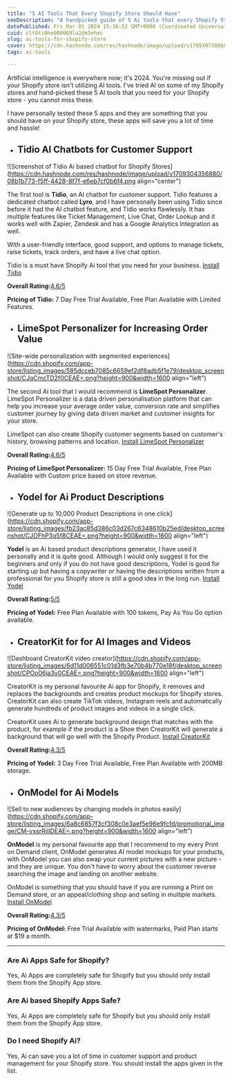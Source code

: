 ```yaml
---
title: "5 AI Tools That Every Shopify Store Should Have"
seoDescription: "A handpicked guide of 5 Ai tools that every Shopify Store should have installed on their Shopify Store. Includes Customer Support, Product Design"
datePublished: Fri Mar 01 2024 15:36:52 GMT+0000 (Coordinated Universal Time)
cuid: clt8ti0he000009la2dm5ehxc
slug: ai-tools-for-shopify-store
cover: https://cdn.hashnode.com/res/hashnode/image/upload/v1709307308687/af3bfd81-7ec3-4bdd-aa74-02b53da4856c.png
tags: ai-tools

---
```


Artificial intelligence is everywhere now; it's 2024. You're missing out if your Shopify store isn't utilizing AI tools. I've tried AI on some of my Shopify stores and hand-picked these 5 AI tools that you need for your Shopify store - you cannot miss these.

I have personally tested these 5 apps and they are something that you should have on your Shopify store, these apps will save you a lot of time and hassle!

* ## Tidio AI Chatbots for Customer Support
    

![Screenshot of Tidio Ai based chatbot for Shopify Stores](https://cdn.hashnode.com/res/hashnode/image/upload/v1709304356880/08b1b773-f5ff-4428-8f7f-e6eb7cf0b6f4.png align="center")

The first tool is **Tidio**, an AI chatbot for customer support. Tidio features a dedicated chatbot called **Lyro**, and I have personally been using Tidio since before it had the AI chatbot feature, and Tidio works flawlessly. It has multiple features like Ticket Management, Live Chat, Order Lookup and it works well with Zapier, Zendesk and has a Google Analytics Integration as well.

With a user-friendly interface, good support, and options to manage tickets, raise tickets, track orders, and have a live chat option.

Tidio is a must have Shopify Ai tool that you need for your business. [Install Tidio](https://apps.shopify.com/tidio-chat)

**Overall Rating:**[4.6/5](https://apps.shopify.com/tidio-chat)

**Pricing of Tidio:** 7 Day Free Trial Available, Free Plan Available with Limited Features.

* ## LimeSpot Personalizer for Increasing Order Value
    

![Site-wide personalization with segmented experiences](https://cdn.shopify.com/app-store/listing_images/585dcceb7085c6659ef2df8adb5f1e79/desktop_screenshot/CJqCmcTD2f0CEAE=.png?height=900&width=1600 align="left")

The second Ai tool that I would recommend is **LimeSpot Personalizer**. LimeSpot Personalizer is a data driven personalisation platform that can help you increase your average order value, conversion rate and simplifies customer journey by giving data driven market and customer insights for your store.

LimeSpot can also create Shopify customer segments based on customer's history, browsing patterns and location. [Install LimeSpot Personalizer](https://apps.shopify.com/limespot)

**Overall Rating:**[4.6/5](https://apps.shopify.com/limespot)

**Pricing of LimeSpot Personalizer:** 15 Day Free Trial Available, Free Plan Available with Custom price based on store revenue.

* ## Yodel for Ai Product Descriptions
    

![Generate up to 10,000 Product Descriptions in one click](https://cdn.shopify.com/app-store/listing_images/fb23ac85d386c03d267c6348610b25ed/desktop_screenshot/CJOFhP3q5f8CEAE=.png?height=900&width=1600 align="left")

**Yodel** is an Ai based product descriptions generator, I have used it personally and it is quite good. Although I would only suggest it for the beginners and only if you do not have good descriptions, Yodel is good for starting up but having a copywriter or having the descriptions written from a professional for you Shopify store is still a good idea in the long run. [Install Yodel](https://apps.shopify.com/product-description-magic)

**Overall Rating:**[5/5](https://apps.shopify.com/product-description-magic)

**Pricing of Yodel:** Free Plan Available with 100 tokens, Pay As You Go option available.

* ## CreatorKit for for AI Images and Videos
    

![Dashboard CreatorKit video creator](https://cdn.shopify.com/app-store/listing_images/6d11d006551c01d3fb3e70b4b770e18f/desktop_screenshot/CPOo06ja3v0CEAE=.png?height=900&width=1600 align="left")

CreatorKit is my personal favourite Ai app for Shopify, it removes and replaces the backgrounds and creates product mockups for Shopify stores. CreatorKit can also create TikTok videos, Instagram reels and automatically generate hundreds of product images and videos in a single click.

CreatorKit uses Ai to generate background design that matches with the product, for example if the product is a Shoe then CreatorKit will generate a background that will go well with the Shopify Product. [Install CreatorKit](https://apps.shopify.com/creatorkit-1)

**Overall Rating:**[4.3/5](https://apps.shopify.com/creatorkit-1)

**Pricing of Yodel:** 3 Day Free Trial Available, Free Plan Available with 200MB storage.

* ## OnModel for Ai Models
    

![Sell to new audiences by changing models in photos easily](https://cdn.shopify.com/app-store/listing_images/6a8c6857f3cf308c0e3aef5e96e9fcfd/promotional_image/CM-vxsrRjIIDEAE=.png?height=900&width=1600 align="left")

**OnModel** is my personal favourite app that I recommend to my every Print on Demand client, OnModel generates AI model mockups for your products, with OnModel you can also swap your current pictures with a new picture - and they are unique. You don't have to worry about the customer reverse searching the image and landing on another website.

OnModel is something that you should have if you are running a Print on Demand store, or an appeal/clothing shop and selling in multiple markets. [Install OnModel](https://apps.shopify.com/model-swap)

**Overall Rating:**[4.3/5](https://apps.shopify.com/model-swap)

**Pricing of OnModel:** Free Trial Available with watermarks, Paid Plan starts at $19 a month.

---

### Are Ai Apps Safe for Shopify?

Yes, Ai Apps are completely safe for Shopify but you should only install them from the Shopify App store.

### Are Ai based Shopify Apps Safe?

Yes, Ai Apps are completely safe for Shopify but you should only install them from the Shopify App store.

### Do I need Shopify Ai?

Yes, Ai can save you a lot of time in customer support and product management for your Shopify store. You should install the apps given in the list.